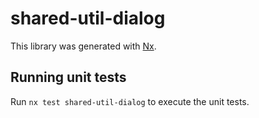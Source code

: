 # shared-util-dialog

This library was generated with [Nx](https://nx.dev).

## Running unit tests

Run `nx test shared-util-dialog` to execute the unit tests.
